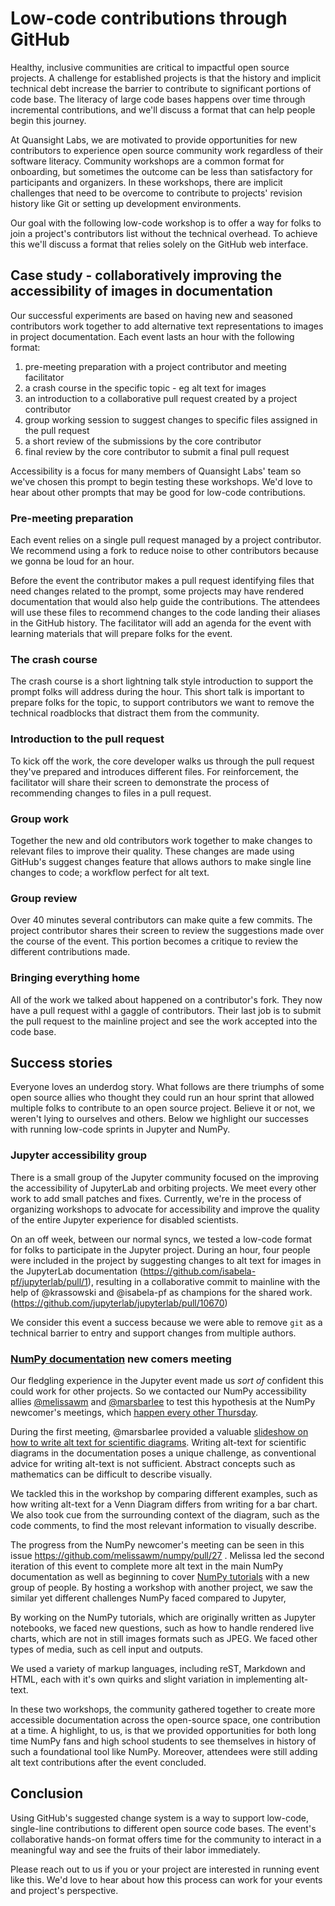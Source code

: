 <!--
.. title: Low-code contributions through GitHub
.. slug: low-code-contributions-through-GitHub
.. date: 2021-09-28 18:00:00 UTC-00:00
.. author: Isabela Presedo-Floyd, Mars Lee, Melissa Weber Mendonça, Tony Fast
.. tags: Jupyter, NumPy, Accessibility
.. category:
.. link:
.. description:
.. type: text
-->


# Low-code contributions through GitHub

Healthy, inclusive communities are critical to impactful open source projects.
A challenge for established projects is that the history and implicit technical
debt increase the barrier to contribute to significant portions of code base.
The literacy of large code bases happens over time through incremental
contributions, and we'll discuss a format that can help people begin this
journey.

At Quansight Labs, we are motivated to provide opportunities for new
contributors to experience open source community work regardless of their
software literacy.  Community workshops are a common format for onboarding, but
sometimes the outcome can be less than satisfactory for participants and
organizers.  In these workshops, there are implicit challenges that need to be
overcome to contribute to projects' revision history like Git or setting up
development environments.

Our goal with the following low-code workshop is to offer a way for folks to
join a project's contributors list without the technical overhead.  To achieve
this we'll discuss a format that relies solely on the GitHub web interface.

<!-- TEASER_END -->

## Case study - collaboratively improving the accessibility of images in documentation

Our successful experiments are based on having new and seasoned contributors
work together to add alternative text representations to images in project
documentation.  Each event lasts an hour with the following format:

1. pre-meeting preparation with a project contributor and meeting facilitator
2. a crash course in the specific topic - eg alt text for images
3. an introduction to a collaborative pull request created by a project contributor
4. group working session to suggest changes to specific files assigned in the pull request
5. a short review of the submissions by the core contributor
6. final review by the core contributor to submit a final pull request

Accessibility is a focus for many members of Quansight Labs' team so we've
chosen this prompt to begin testing these workshops.  We'd love to hear about
other prompts that may be good for low-code contributions.

### Pre-meeting preparation

Each event relies on a single pull request managed by a project contributor.
We recommend using a fork to reduce noise to other contributors because we
gonna be loud for an hour.

Before the event the contributor makes a pull request identifying files that
need changes related to the prompt, some projects may have rendered
documentation that would also help guide the contributions.  The attendees will
use these files to recommend changes to the code landing their aliases in the
GitHub history.  The facilitator will add an agenda for the event with learning
materials that will prepare folks for the event.

### The crash course

The crash course is a short lightning talk style introduction to support the
prompt folks will address during the hour.  This short talk is important to
prepare folks for the topic, to support contributors we want to remove the
technical roadblocks that distract them from the community.

### Introduction to the pull request

To kick off the work, the core developer walks us through the pull request
they've prepared and introduces different files.  For reinforcement, the
facilitator will share their screen to demonstrate the process of recommending
changes to files in a pull request.

### Group work

Together the new and old contributors work together to make changes to relevant
files to improve their quality.  These changes are made using GitHub's suggest
changes feature that allows authors to make single line changes to code; a
workflow perfect for alt text.

### Group review

Over 40 minutes several contributors can make quite a few commits.  The project
contributor shares their screen to review the suggestions made over the course
of the event.  This portion becomes a critique to review the different
contributions made.

### Bringing everything home

All of the work we talked about happened on a contributor's fork.  They now
have a pull request withl a gaggle of contributors.  Their last job is to
submit the pull request to the mainline project and see the work accepted into
the code base.

## Success stories

Everyone loves an underdog story.  What follows are there triumphs of some open
source allies who thought they could run an hour sprint that allowed multiple
folks to contribute to an open source project.  Believe it or not, we weren't
lying to ourselves and others. Below we highlight our successes with running
low-code sprints in Jupyter and NumPy.

### Jupyter accessibility group

There is a small group of the Jupyter community focused on the improving the
accessibility of JupyterLab and orbiting projects.  We meet every other work to
add small patches and fixes. Currently, we're in the process of organizing
workshops to advocate for accessibility and improve the quality of the entire
Jupyter experience for disabled scientists.

On an off week, between our normal syncs, we tested a low-code format for folks
to participate in the Jupyter project.  During an hour, four people were
included in the project by suggesting changes to alt text for images in the
JupyterLab documentation (https://github.com/isabela-pf/jupyterlab/pull/1),
resulting in a collaborative commit to mainline with the help of @krassowski
and @isabela-pf as champions for the shared
work.(https://github.com/jupyterlab/jupyterlab/pull/10670)

We consider this event a success because we were able to remove `git` as a
technical barrier to entry and support changes from multiple authors.


### [NumPy documentation](https://numpy.org/doc/stable/) new comers meeting

Our fledgling experience in the Jupyter event made us *sort of* confident this
could work for other projects.  So we contacted our NumPy accessibility allies
[@melissawm](https://github.com/melissawm) and [@marsbarlee](https://github.com/marsbarlee) to test this hypothesis at the NumPy newcomer's
meetings, which [happen every other
Thursday](http://numpy-discussion.10968.n7.nabble.com/Newcomer-s-Hour-td49226.html).

During the first meeting, @marsbarlee provided a valuable [slideshow on how to
write alt text for scientific
diagrams](https://docs.google.com/presentation/d/150vhbpGrtAc3ALhrS1a07lhEKCgevAY3ITh-4eCndDk/edit?usp=sharing).
Writing alt-text for scientific diagrams in the documentation poses a unique
challenge, as conventional advice for writing alt-text is not sufficient.
Abstract concepts such as mathematics can be difficult to describe visually.

We tackled this in the workshop by comparing different examples, such as how
writing alt-text for a Venn Diagram differs from writing for a bar chart. We
also took cue from the surrounding context of the diagram, such as the code
comments, to find the most relevant information to visually describe.

The progress from the NumPy newcomer's meeting can be seen in this issue
https://github.com/melissawm/numpy/pull/27 .  Melissa led the second iteration
of this event to complete more alt text in the main NumPy documentation as well
as beginning to cover [NumPy tutorials](https://numpy.org/numpy-tutorials/)
with a new group of people. By hosting a workshop with another project, we saw
the similar yet different challenges NumPy faced compared to Jupyter,

By working on the NumPy tutorials, which are originally written as Jupyter
notebooks, we faced new questions, such as how to handle rendered live charts,
which are not in still images formats such as JPEG. We faced other types of
media, such as cell input and outputs.

We used a variety of markup languages, including reST, Markdown and HTML, each
with it's own quirks and slight variation in implementing alt-text.

In these two workshops, the community gathered together to create more
accessible documentation across the open-source space, one contribution at a
time.  A highlight, to us, is that we provided opportunities for both long time
NumPy fans and high school students to see themselves in history of such a
foundational tool like NumPy.  Moreover, attendees were still adding alt text
contributions after the event concluded.


## Conclusion

Using GitHub's suggested change system is a way to support low-code,
single-line contributions to different open source code bases.  The event's
collaborative hands-on format offers time for the community to interact in a
meaningful way and see the fruits of their labor immediately.

Please reach out to us if you or your project are interested in running event
like this.  We'd love to hear about how this process can work for your events
and project's perspective.
